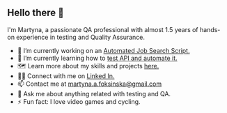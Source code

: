 ## Hello there 👋

I'm Martyna, a passionate QA professional with almost 1.5 years of hands-on experience in testing and Quality Assurance.

- 🔭 I’m currently working on an [Automated Job Search Script.](https://github.com/martynafoksinska/Automated_job_search)
- 🌱 I’m currently learning how to [test API and automate it.](https://www.postman.com/grey-firefly-132064/workspace/my-api-testing/request/18571840-ea5b25c8-bdf6-4fb3-bb71-c58391d16d87)
- 🗺️ Learn more about my skills and projects [here.](https://github.com/martynafoksinska/Portfolio)
- 👩‍💻 Connect with me on [Linked In.](https://www.linkedin.com/in/martynafoksinska/)
- 📫 Contact me at martyna.a.foksinska@gmail.com
- 💬 Ask me about anything related with testing and QA.
- ⚡ Fun fact: I love video games and cycling.
